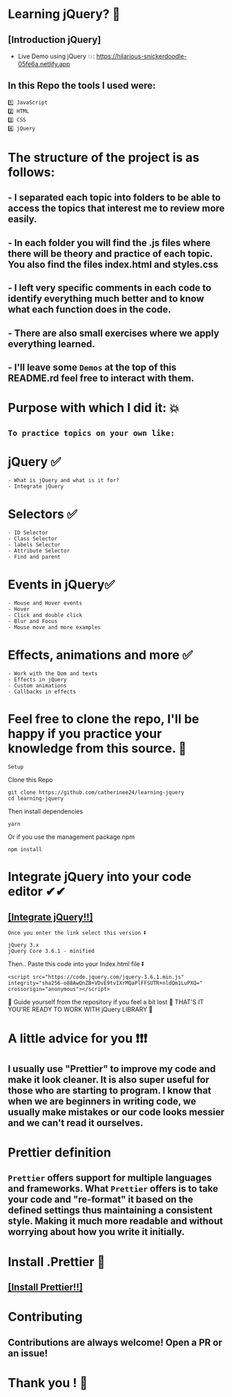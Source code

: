 # Learning jQuery? 🥇

## [Introduction jQuery]

-   Live Demo using jQuery 💥: https://hilarious-snickerdoodle-05fe6a.netlify.app

## In this Repo the tools I used were:

```
1️⃣ JavaScript
2️⃣ HTML
3️⃣ CSS
4️⃣ jQuery
```

# The structure of the project is as follows:

## - I separated each topic into folders to be able to access the topics that interest me to review more easily.

## - In each folder you will find the .js files where there will be theory and practice of each topic. You also find the files index.html and styles.css

## - I left very specific comments in each code to identify everything much better and to know what each function does in the code.

## - There are also small exercises where we apply everything learned.

## - I'll leave some `Demos` at the top of this README.rd feel free to interact with them.

# Purpose with which I did it: 💥

## `To practice topics on your own like: `

# jQuery ✅

```
- What is jQuery and what is it for?
- Integrate jQuery
```

# Selectors ✅

```
- ID Selector
- Class Selector
- labels Selector
- Attribute Selector
- Find and parent
```

# Events in jQuery✅

```
- Mouse and Hover events
- Hover
- Click and double click
- Blur and Focus
- Mouse move and more examples
```

# Effects, animations and more ✅
```
- Work with the Dom and texts
- Effects in jQuery
- Custom animations
- Callbacks in effects
```

# Feel free to clone the repo, I'll be happy if you practice your knowledge from this source. 💯

`Setup`

Clone this Repo

```
git clone https://github.com/catherinee24/learning-jquery
cd learning-jquery
```

Then install dependencies

```
yarn
```

Or if you use the management package npm

```
npm install
```

# Integrate jQuery into your code editor ✔✔

## [[Integrate jQuery!!]](https://releases.jquery.com/)

```
Once you enter the link select this version ⏬

jQuery 3.x
jQuery Core 3.6.1 - minified
```

Then.. Paste this code into your Index.html file ⏬

```
<script src="https://code.jquery.com/jquery-3.6.1.min.js" integrity="sha256-o88AwQnZB+VDvE9tvIXrMQaPlFFSUTR+nldQm1LuPXQ=" crossorigin="anonymous"></script>
```

🔸 Guide yourself from the repository if you feel a bit lost 🔸
THAT'S IT YOU'RE READY TO WORK WITH jQuery LIBRARY 🔸

# A little advice for you ❗❗❗

## I usually use "Prettier" to improve my code and make it look cleaner. It is also super useful for those who are starting to program. I know that when we are beginners in writing code, we usually make mistakes or our code looks messier and we can't read it ourselves.

# Prettier definition

## `Prettier` offers support for multiple languages and frameworks. What `Prettier` offers is to take your code and "re-format" it based on the defined settings thus maintaining a consistent style. Making it much more readable and without worrying about how you write it initially.

# Install .Prettier 🧮

## [[Install Prettier!!]](https://prettier.io/docs/en/install.html)

# Contributing

## Contributions are always welcome! Open a PR or an issue!

# Thank you ! 👋
